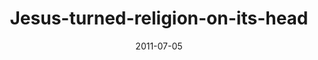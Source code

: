 ---
layout: music 
title: "Jesus-turned-religion-on-its-head"
series: "Jesus: The Greatest Show on Earth"
date: 2011-07-05 
description: "We'll be talking about how Jesus turned religion on its head."
audio: "http://www.crossroads.net/players/media/hq/greatestshow03.mp3"
audio-duration: "43:26"
src: "http://www.crossroads.net/players/media/mediumHz/JesusGreatestShow_190x110.jpg"
---